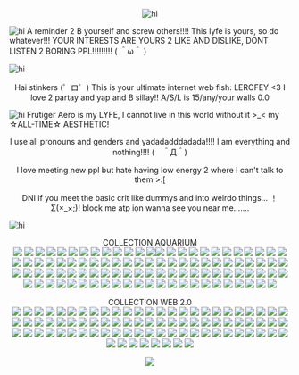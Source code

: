 <p align="center"> <img src="https://cdn.discordapp.com/attachments/1249282295094054984/1426837691869298769/Tumblr_l_673404088876237.jpg?ex=68ecada7&is=68eb5c27&hm=472747c4909ff292ebff088633fcc8a5b2f5b5e3cfb03b3e9a17510959630a6e&" alt="hi" />

<p align="left"> <img src="https://cdn.discordapp.com/attachments/1249282295094054984/1426829989789175940/Tumblr_l_669258079203131.gif?ex=68eca67a&is=68eb54fa&hm=68099b8f77bda3224058615a9e8e056bdba052fc10ca56a542eb802952478cda&" alt="hi" /> A reminder 2 B yourself and screw others!!!! This lyfe is yours, so do whatever!!! YOUR INTERESTS ARE YOURS 2 LIKE AND DISLIKE, DONT LISTEN 2 BORING PPL!!!!!!!!!  ( ＾ω＾ )

<p align="left"> <img src="https://cdn.discordapp.com/attachments/1249282295094054984/1426829902266765343/Tumblr_l_669198931809508.jpg?ex=68eca665&is=68eb54e5&hm=029dbde3652cd6ff808012a00df98df93b0faf96d38560a7e09f138561a846b7&" alt="hi" /> 

<p align="center"> Hai stinkers (゜ロ゜) This is your ultimate internet web fish: LEROFEY <3 I love 2 partay and yap and B sillay!! A/S/L is 15/any/your walls 0.0

<p align="left"> <img src="https://cdn.discordapp.com/attachments/1249282295094054984/1426829948584329216/Tumblr_l_669245233629542.gif?ex=68eca670&is=68eb54f0&hm=e15d72f2d274d909ca1935d416b121030f205179e85944bcf1f542fed12f8533&" alt="hi" /> Frutiger Aero is my LYFE, I cannot live in this world without it >_< my ☆ALL-TIME☆ AESTHETIC!

<p align="center"> I use all pronouns and genders and yadadadddadada!!!! I am everything and nothing!!!! (　＾Д＾)

<p align="center"> I love meeting new ppl but hate having low energy 2 where I can't talk to them >:[

<p align="center"> DNI if you meet the basic crit like dummys and into weirdo things... ！Σ(×_×;)! block me atp ion wanna see you near me.......

<p align="left"> <img src="https://cdn.discordapp.com/attachments/1249282295094054984/1426829902744653865/Tumblr_l_669200410016174.jpg?ex=68eca666&is=68eb54e6&hm=ced74d55727bd8e03f97ee87f98d79b7114c9b35dface582d1fc34b8a95455fb&" alt="hi" /> <p center <img src="https://cdn.discordapp.com/attachments/1249282295094054984/1426829902744653865/Tumblr_l_669200410016174.jpg?ex=68eca666&is=68eb54e6&hm=ced74d55727bd8e03f97ee87f98d79b7114c9b35dface582d1fc34b8a95455fb&" alt="hi" />

<p align="center"> COLLECTION AQUARIUM
</br> 
<img src="https://cdn.discordapp.com/attachments/1249282295094054984/1426829844682899616/Tumblr_l_669182857249254.gif?ex=68eca658&is=68eb54d8&hm=5470d666dd7c89a1eb7548ca14f2d2b34836f7a9e495b1ad848641ffa272a0be&"> <img src="https://cdn.discordapp.com/attachments/1249282295094054984/1426829844955533362/Tumblr_l_669183969634357.gif?ex=68eca658&is=68eb54d8&hm=e7596fc94d184f1d04388412ab16a768fdc060d8d53443bf7f58ee57cbdda012&"> <img src="https://cdn.discordapp.com/attachments/1249282295094054984/1426829845559509083/Tumblr_l_669186210566023.gif?ex=68eca658&is=68eb54d8&hm=80ac2bd35ed509c9e13b43db4c474ee24b18e0dfd3e6be8b8d19d0bd7d75b125&"> <img src="https://cdn.discordapp.com/attachments/1249282295094054984/1426829901604065351/Tumblr_l_669193941393260.jpg?ex=68eca665&is=68eb54e5&hm=a89e0725430b9fe7a974245145ee5378135568bc3c3a7c202e79dc56685668e5&"> <img src="https://cdn.discordapp.com/attachments/1249282295094054984/1426829901985480814/Tumblr_l_669195116212947.jpg?ex=68eca665&is=68eb54e5&hm=9ed6ea5fab09b0bf0ce82f268b5ef2d804165b9ff01e3ea82a508482a9318459&"> <img src="https://cdn.discordapp.com/attachments/1249282295094054984/1426829903319535668/Tumblr_l_669234031312203.gif?ex=68eca666&is=68eb54e6&hm=4ec0b00c8922333e6d18218beb1ac4687610861f7c93ba23cfd5f4c73a76217b&"> <img src="https://cdn.discordapp.com/attachments/1249282295094054984/1426829903592161380/Tumblr_l_669235107392359.jpg?ex=68eca666&is=68eb54e6&hm=b33954876227133bbc7c3c62575049c6803b52b6d4fb0a3c3c3d0e60a2dc83f2&"> <img src="https://cdn.discordapp.com/attachments/1249282295094054984/1426829903961128970/Tumblr_l_669192625487635.jpg?ex=68eca666&is=68eb54e6&hm=c7b3c0a5ee66e24051847a8251601f0ee02b9afbd59216f30a6fdb06bed3c33a&"> <img src="https://cdn.discordapp.com/attachments/1249282295094054984/1426829946537381968/Tumblr_l_669236124390379.jpg?ex=68eca670&is=68eb54f0&hm=f87ca1750213bf74f7f4435e8c6ac1c67fef92722a41b5600756b13f6400db14&"> <img src="https://cdn.discordapp.com/attachments/1249282295094054984/1426829990137430046/Tumblr_l_669420070698642.gif?ex=68eca67a&is=68eb54fa&hm=e8ed646abf987e88d4b8823dcdb371da574ec3579f73048e1c7c55be7421479d&"> <img src="https://cdn.discordapp.com/attachments/1249282295094054984/1426829990489755719/Tumblr_l_669421313704006.jpg?ex=68eca67a&is=68eb54fa&hm=9cd4833d07f22868d16e814ea64b3521bfd452b8ea9fd0e41043b4bc4593800e&"> <img src="https://cdn.discordapp.com/attachments/1249282295094054984/1426829990728564766/Tumblr_l_669422527171714.gif?ex=68eca67b&is=68eb54fb&hm=29600bd3da2e533066b4b405eae1b5ae01319e892112730f9bedeb953bfecc17&"> <img src="https://cdn.discordapp.com/attachments/1249282295094054984/1426829990997131385/Tumblr_l_669424027028016.jpg?ex=68eca67b&is=68eb54fb&hm=8509cbce0b075db22f21b10ad07f395dd276870d9994d82e2e449ff342ae4aeb&" ><img src="https://cdn.discordapp.com/attachments/1249282295094054984/1426981494165082122/Tumblr_l_707226064617137.jpg?ex=68ed3394&is=68ebe214&hm=a3598bc240d2ef2713e4e040d08070c20a8ad7bb99c89eae430e4525c889b2c6&"> <img src="https://cdn.discordapp.com/attachments/1249282295094054984/1426981493862830282/Tumblr_l_707224824867658.gif?ex=68ed3394&is=68ebe214&hm=5070dfaae2386270ccd19e173defb152a0a814b7598e694c4cb75f394117bbe0&"> <img src="https://cdn.discordapp.com/attachments/1249282295094054984/1426981567514808351/Tumblr_l_707253246252439.gif?ex=68ed33a5&is=68ebe225&hm=a39bcef1a4f32b8f078b0f49fac5f824d0810bb46f67d3be1c48385712071d9f&">  <img src="https://cdn.discordapp.com/attachments/1249282295094054984/1426829991278284820/Tumblr_l_669425063964005.jpg?ex=68eca67b&is=68eb54fb&hm=c4c2984b3f6c8efc0253d5968c8a6d24180450eba04f86f990f5d2177f9d34f7&"> <img src="https://cdn.discordapp.com/attachments/1249282295094054984/1426829991571624079/Tumblr_l_669426237051036.jpg?ex=68eca67b&is=68eb54fb&hm=69b4ff5f1da9890ab8851cf332d0e36c18a55cc1580a15daba9ee69701511726&"> <img src="https://cdn.discordapp.com/attachments/1249282295094054984/1426829992142180442/Tumblr_l_669427321795098.jpg?ex=68eca67b&is=68eb54fb&hm=5bd343c94825d59eb9a7519245a5f7ef3740dda9cf6667cd49624749ef664ae6&"> <img src="https://cdn.discordapp.com/attachments/1249282295094054984/1426829992519794822/Tumblr_l_669428442158691.jpg?ex=68eca67b&is=68eb54fb&hm=fc1acebbe42878944aa03a58defd83c518b70b9cc981bdf6c197386433db0390&"> <img src="https://cdn.discordapp.com/attachments/1249282295094054984/1426830034013782056/Tumblr_l_669429619492805.jpg?ex=68eca685&is=68eb5505&hm=fe42066f49ebff5f45c28fdc59be2440e9c6b15e429d6c40ee257d043b2aefb0&"> <img src="https://cdn.discordapp.com/attachments/1249282295094054984/1426830034387337337/Tumblr_l_669431316292857.jpg?ex=68eca685&is=68eb5505&hm=abc5a55f124f975a2da0491c45d66dd5d063a43b7cacc57ee97aed7373b3f424&"> <img src="https://cdn.discordapp.com/attachments/1249282295094054984/1426830034844385412/Tumblr_l_669432456669575.jpg?ex=68eca685&is=68eb5505&hm=24fa7cdea44434aafbd23cd5c625eb33c8f5cb2cf3fe9f141b99b86eed349bfc&"> <img src="https://cdn.discordapp.com/attachments/1249282295094054984/1426830035171410003/Tumblr_l_669433687769366.jpg?ex=68eca685&is=68eb5505&hm=6f40634123e425821db06dd154b048f7e253361ac9640ca049b5873e2542dfd0&"> <img src="https://cdn.discordapp.com/attachments/1249282295094054984/1426830035712606238/Tumblr_l_669434792421918.jpg?ex=68eca685&is=68eb5505&hm=85ce3d908ff7d983688ccae65f21bfb75cf6aacea4ed914f56f4b97469a01d99&"> <img src="https://cdn.discordapp.com/attachments/1249282295094054984/1426830036140556398/Tumblr_l_669436477765251.jpg?ex=68eca685&is=68eb5505&hm=584321c60e97ebdba2d7e7b20b4a2eb9123f15f40acd0f1cff33ab376f474c86&"> <img src="https://cdn.discordapp.com/attachments/1249282295094054984/1426830036731957339/Tumblr_l_669437546685407.jpg?ex=68eca685&is=68eb5505&hm=28d87145917b79c7dea44e309450664560c40370448d17ea1e6246eba20a165e&"> <img src="https://cdn.discordapp.com/attachments/1249282295094054984/1426830037100924979/Tumblr_l_669439349161343.jpg?ex=68eca686&is=68eb5506&hm=6f410e842176824295eea40ca6623665d92954f6bf46814859751749df6f086b&"> <img src="https://cdn.discordapp.com/attachments/1249282295094054984/1426830037520220252/Tumblr_l_669440614114207.jpg?ex=68eca686&is=68eb5506&hm=2d6601aeb08c5e38f46abeafa2f2e9d0d8db5093bde13afad7161b4ad1358370&"> <img src="https://cdn.discordapp.com/attachments/1249282295094054984/1426830037906231479/Tumblr_l_669441748358217.jpg?ex=68eca686&is=68eb5506&hm=ea9c6c5c8085a0a40cd9f93db1a14db284ac3fe0df1d6132e0486a9d0a879cd8&"> <img src="https://cdn.discordapp.com/attachments/1249282295094054984/1426830084916117575/Tumblr_l_669442839758790.jpg?ex=68eca691&is=68eb5511&hm=fc55bbe713c9b74ef9a4db6d54db8383d27a1c87e8561556355088762235c0bf&"> <img src="https://cdn.discordapp.com/attachments/1249282295094054984/1426830085222305887/Tumblr_l_669444060511810.jpg?ex=68eca691&is=68eb5511&hm=ee347fa657d1031f47d207bd42a0337a29e8c643960ce2d6189d8195c3b5c617&"> <img src="https://cdn.discordapp.com/attachments/1249282295094054984/1426830085486415932/Tumblr_l_669445325874570.jpg?ex=68eca691&is=68eb5511&hm=058c715846ffd70dad5689e63fd2df5ebba1d5b6ff959d046361620482d722bc&"> <img src="https://cdn.discordapp.com/attachments/1249282295094054984/1426830085779886181/Tumblr_l_669446401269414.jpg?ex=68eca691&is=68eb5511&hm=7aa520c0ed3df0c6a733691008c03d62e04e1df051b0d8ab6f19ddbe90a3cc22&"> <img src="https://cdn.discordapp.com/attachments/1249282295094054984/1426830086040195162/Tumblr_l_669447460217226.jpg?ex=68eca691&is=68eb5511&hm=663d7dcb99a978565e6cd9a5d0ee6c97d31a925d967b97c995c094549f06a609&"> <img src="https://cdn.discordapp.com/attachments/1249282295094054984/1426830086325276713/Tumblr_l_669448684880454.jpg?ex=68eca691&is=68eb5511&hm=165dfde4e0090d2a373001912b4a8798d728d336ffe2e23b097751f6ec976403&"> <img src="https://cdn.discordapp.com/attachments/1249282295094054984/1426830086627393567/Tumblr_l_669449787556600.jpg?ex=68eca691&is=68eb5511&hm=4e5b556979ed000ebfb8be7f018a6a088d31dda9181c6b5c4b790b120fe60df5&"> <img src="https://cdn.discordapp.com/attachments/1249282295094054984/1426830086887444653/Tumblr_l_669450883451756.jpg?ex=68eca691&is=68eb5511&hm=171adcd2dbc083605355896d82d5af6648e73c280ec48c2cf0174c1b7221525e&"> <img src="https://cdn.discordapp.com/attachments/1249282295094054984/1426830087197691975/Tumblr_l_669452015295193.jpg?ex=68eca692&is=68eb5512&hm=6d26c2e37a4b3654861ec8cf6bb6f9dcdb44551fe7360cc1811eeb7cdfd4d4f9&"> <img src="https://cdn.discordapp.com/attachments/1249282295094054984/1426830087483031582/Tumblr_l_669453182762796.jpg?ex=68eca692&is=68eb5512&hm=58cbc293dc0fc10c09d5970e075fd3cabfad1c3fb4c71e51af42b582bd62c0c9&"> <img src="https://cdn.discordapp.com/attachments/1249282295094054984/1426830114150289408/Tumblr_l_669455408464410.jpg?ex=68eca698&is=68eb5518&hm=3ac1cb299b4001e6d6233021565c358be62dea26ac21a2d15566308ea11d151a&"> <img src="https://cdn.discordapp.com/attachments/1249282295094054984/1426830114464989296/Tumblr_l_669456548150295.jpg?ex=68eca698&is=68eb5518&hm=3b5d82f94463665d2ac9521dc30982aa1f3ba2f22c72763679e129d6ae1b4306&"> <img src="https://cdn.discordapp.com/attachments/1249282295094054984/1426830114825568347/Tumblr_l_671480245381086.gif?ex=68eca698&is=68eb5518&hm=ca825f3942af7882c087dc303c54fdbc5ada5efddfa0da6607011887772eae4e&"> <img src="https://cdn.discordapp.com/attachments/1249282295094054984/1426830115152728084/Tumblr_l_671481404300669.jpg?ex=68eca698&is=68eb5518&hm=1a03f1b470d4b328fd27ab52d1aa925267a100e3153ff7160650b34cf2c8ce7b&"> <img src="https://cdn.discordapp.com/attachments/1249282295094054984/1426830115475685386/Tumblr_l_671482471644366.gif?ex=68eca698&is=68eb5518&hm=599711ddf6052a092f8c87199eb5478ea30923769220db283870f3c04a6dc61f&"> <img src="https://cdn.discordapp.com/attachments/1249282295094054984/1426959394385563779/Tumblr_l_671784931244094.jpg?ex=68ed1eff&is=68ebcd7f&hm=38d8e80f6727c266a50b06b497642b2f1208b41c2301c56cc1e135d623316147&"> <img src="https://cdn.discordapp.com/attachments/1249282295094054984/1426959397204136038/5vbw8q.gif?ex=68ed1eff&is=68ebcd7f&hm=64c575ae213c3ae1dc58d3cfee399c03ccbcdb42eb1c4a53f1455bb8188e0e46&"> <img src="https://cdn.discordapp.com/attachments/1249282295094054984/1426959397656985700/tumblr_4d73372ab0a8b9016a8bf171ce795115_773cccd5_250.gif?ex=68ed1f00&is=68ebcd80&hm=5d00abc4332b4017ce886045cb89189f5301fe4cb295b81aa27a4f2b0c6454cc&"> <img src="https://cdn.discordapp.com/attachments/1249282295094054984/1426959462383616251/ka5779.gif?ex=68ed1f0f&is=68ebcd8f&hm=fc7df129ac4307b487b3060e2214d9bcfdffcd48865e98052f6c29e69e4f42e4&"> <img src="https://cdn.discordapp.com/attachments/1249282295094054984/1426959626913452103/Tumblr_l_698593504583347.gif?ex=68ed1f36&is=68ebcdb6&hm=b0318dfa83f2a564e6078f96c2b666deee542004f8bdb59a03b6c396f129bd1c&"> <img src="https://cdn.discordapp.com/attachments/1249282295094054984/1426959627698049115/Tumblr_l_698720336951059.gif?ex=68ed1f36&is=68ebcdb6&hm=97605b16b59fb53177797e439f712ae2668a7ef9589de2fd5d624db537598cb1&"> <img src="https://cdn.discordapp.com/attachments/1249282295094054984/1426959629895729354/Tumblr_l_698819493452375.gif?ex=68ed1f37&is=68ebcdb7&hm=1099fce9884ab901d411276630eaf264b9a8ce4053c7199473cb8757f006382d&"> <img src="https://cdn.discordapp.com/attachments/1249282295094054984/1426959630772473917/Tumblr_l_698821140318416.gif?ex=68ed1f37&is=68ebcdb7&hm=f56b5cb035f6defc057bf63eb468807b75ef1cdc330a23e23c47e5b1709264f3&"> <img src="https://cdn.discordapp.com/attachments/1249282295094054984/1426959631384576000/Tumblr_l_698822390122635.gif?ex=68ed1f37&is=68ebcdb7&hm=62fb82a6e42e5aa3f4cd0f730fb61e02a99b4a240187380730fb7aaa22309018&"> <img src="https://cdn.discordapp.com/attachments/1249282295094054984/1426959708878672052/Tumblr_l_699085062756701.gif?ex=68ed1f4a&is=68ebcdca&hm=21a3fe26392a89e1ba85fba49ccf89085a2e6aa3bb8501de7c7f348e48e49ae0&"> <img src="https://cdn.discordapp.com/attachments/1249282295094054984/1426959709822517358/Tumblr_l_699093164651125.gif?ex=68ed1f4a&is=68ebcdca&hm=8205b5181f3821e7fc1807176f0af3d1fe5665358ab9913300ab0a8db29b8cdb&"> <img src="https://cdn.discordapp.com/attachments/1249282295094054984/1426959710635954206/Tumblr_l_699096610159457.jpg?ex=68ed1f4a&is=68ebcdca&hm=d6b9b4e9b99f82bafad8b21af27a78c2f8c57b60f14b6c03bf42329579ea6350&"> <img src="https://cdn.discordapp.com/attachments/1249282295094054984/1426958550042808473/Tumblr_l_669179458018526.gif?ex=68ed1e35&is=68ebccb5&hm=e6c59695684d29e1fe05c83758ef192f1fad86251ec55edd6f564db39564a125&"> <img src="https://cdn.discordapp.com/attachments/1249282295094054984/1426958550541926420/Tumblr_l_669177979621808.gif?ex=68ed1e36&is=68ebccb6&hm=777378897dc0166edfb7c72c22820bbf53a20ba72eb375142fb31d458636d8be&"> <img src="https://cdn.discordapp.com/attachments/1249282295094054984/1426958551003430922/Tumblr_l_669221215038718.gif?ex=68ed1e36&is=68ebccb6&hm=59cb19a8aee4d4f005791c94451389581f774994b5ce23d36f62c1e8ffd64655&"> <img src="https://cdn.discordapp.com/attachments/1249282295094054984/1426958551330328576/Tumblr_l_669180725622275.gif?ex=68ed1e36&is=68ebccb6&hm=5c7ce3bd2fb329139fb8222215256e8fb2d6020cf0bcbe148ba5f57edabbc392&"> <img src="https://cdn.discordapp.com/attachments/1249282295094054984/1426958551745827036/Tumblr_l_671782629877689.gif?ex=68ed1e36&is=68ebccb6&hm=061e44f90391cbb9c3dffa617f9adc24fc53dd9c616cab6e4d5ac32b1d38a530&"> <img src="https://cdn.discordapp.com/attachments/1249282295094054984/1426958552106533138/tumblr_5306e2651fbcb88fb08d59f8724ce476_91af5caa_250.gif?ex=68ed1e36&is=68ebccb6&hm=0565f0305f7bac8cf816722e12f6475ecfdc98c8a27a0f83d6021c6695330c51&"> <img src="https://cdn.discordapp.com/attachments/1249282295094054984/1426958553482002563/tumblr_33df89a383a78edbade2c6d872e4ecc1_996beaea_250.gif?ex=68ed1e36&is=68ebccb6&hm=2eeb23772391db5ef5b5c447e3fe0f3764fe362b615b8b69c253b0c8320f7ef0&"> <img src="https://cdn.discordapp.com/attachments/1249282295094054984/1426958553893310504/tumblr_69c8d9407a98a3dcc380c43a9292f698_036dc286_250.gif?ex=68ed1e36&is=68ebccb6&hm=518d2da46d592fce94846cdb126eaeca8c6e50f42594dbbf74387d7fa9ff2a1b&"> <img src="https://cdn.discordapp.com/attachments/1249282295094054984/1426958672688451695/tumblr_86a444bd0421b709cd293ee8a755a3da_964a3f59_250.gif?ex=68ed1e53&is=68ebccd3&hm=900f332a3d82d214ddae6c43aa921a5c634cdbcbc7f94eb2f751a1e6f9613a0b&"> <img src="https://cdn.discordapp.com/attachments/1249282295094054984/1426958822202937484/Tumblr_l_698754181513442.gif?ex=68ed1e76&is=68ebccf6&hm=89ea5e7990edee129495e8b35946c1cf6b51b80b6a72907f237f2bb37999ad55&"> <img src="https://cdn.discordapp.com/attachments/1249282295094054984/1426958822576095345/Tumblr_l_698777100593173.gif?ex=68ed1e76&is=68ebccf6&hm=f6f82a5f900c67cb91bacea73acf824282afe666d0b93edd73a4ebae5b6b11ce&"> <img src="https://cdn.discordapp.com/attachments/1249282295094054984/1426958918340313128/Tumblr_l_698780099927599.gif?ex=68ed1e8d&is=68ebcd0d&hm=880fbc164f8a566949f29383d239a4f18835688199ebf0fdfc53ad1b16ff9580&"> <img src="https://cdn.discordapp.com/attachments/1249282295094054984/1426958918768398366/Tumblr_l_698783480408170.gif?ex=68ed1e8d&is=68ebcd0d&hm=997db49e8639ebcdd1c9b3d25406822362353ae0df1cddf0e705633a21d07126&"> <img src="https://cdn.discordapp.com/attachments/1249282295094054984/1426958919154143263/Tumblr_l_698796254221863.gif?ex=68ed1e8d&is=68ebcd0d&hm=a548bf39b4c54f2c630c0658bdee0aa9f7466eda18d81d935303f315f3f856e7&"> <img src="https://cdn.discordapp.com/attachments/1249282295094054984/1426958919472775278/Tumblr_l_698798126010404.gif?ex=68ed1e8e&is=68ebcd0e&hm=46842b29523aa069224591fcf6348592540b19347dfcc7cd097c9dca23af1afc&"> <img src="https://cdn.discordapp.com/attachments/1249282295094054984/1426958920265764884/Tumblr_l_698801200420195.gif?ex=68ed1e8e&is=68ebcd0e&hm=25f3d80da7ae2da6b1fb8f7543a96480e3875a6043cab84ca8e8cdd66771cac2&"> <img src="https://cdn.discordapp.com/attachments/1249282295094054984/1426958926443708506/Tumblr_l_698809002195765.gif?ex=68ed1e8f&is=68ebcd0f&hm=f2e1987812fbc7e63b72329772eb60247eb2ea9191ef03e4b7390bfa4420792d&"> <img src="https://cdn.discordapp.com/attachments/1249282295094054984/1426958927114932418/Tumblr_l_698810483211702.gif?ex=68ed1e8f&is=68ebcd0f&hm=584fcbe5bc35257436fb6c0c2fe8171000d9f3f37990fccc85ce86ecbcf1c4cc&"> <img src="https://cdn.discordapp.com/attachments/1249282295094054984/1426958927802929234/Tumblr_l_698816777696335.gif?ex=68ed1e90&is=68ebcd10&hm=9b1c8d4793b5639a67b4a771b2b4a69e7acb78e5d1e0213f66d19c4b0f57364d&"> <img src="https://cdn.discordapp.com/attachments/1249282295094054984/1426958928448590006/Tumblr_l_698818241311595.gif?ex=68ed1e90&is=68ebcd10&hm=e8fb8b87105c421ca00ee94919db5c6a065005380bf6b6862800f58f2afc5cba&"> <img src="https://cdn.discordapp.com/attachments/1249282295094054984/1426958929337909349/Tumblr_l_698824511404717.gif?ex=68ed1e90&is=68ebcd10&hm=1b27f0b15467d0f0ddc4bf77bbc9b87086f1f938553f9808ac4321474ba05edc&"> <img src="https://cdn.discordapp.com/attachments/1249282295094054984/1426959062926627077/Tumblr_l_698825822254300.gif?ex=68ed1eb0&is=68ebcd30&hm=8bda5bbc25b5334342fcc5332be948a79664afc7e1c1ad846e8f7770493e8a33&"> <img src="https://cdn.discordapp.com/attachments/1249282295094054984/1426959063198994573/Tumblr_l_698827539910914.gif?ex=68ed1eb0&is=68ebcd30&hm=3309165b64c76a4132b5f7f9afa0b213271920369a2dbff58ee7176bfd0614d4&"> <img src="https://cdn.discordapp.com/attachments/1249282295094054984/1426959063685795910/Tumblr_l_698828852068726.gif?ex=68ed1eb0&is=68ebcd30&hm=18123757d83952e9da8cbc112c470b57b85ba41e32c9d8ce9d1e3e31616d6f21&"> <img src="https://cdn.discordapp.com/attachments/1249282295094054984/1426959064117674065/Tumblr_l_698830035015132.gif?ex=68ed1eb0&is=68ebcd30&hm=3b348a80f65d1fb02610e989fbbc32821fcab08f7b7adcdb93d09104bade3074&"> <img src="https://cdn.discordapp.com/attachments/1249282295094054984/1426959064767922429/Tumblr_l_698833251654453.gif?ex=68ed1eb0&is=68ebcd30&hm=6b7bd8e2fb2bd3aae9358a5c32dbcd81125ef0690a6e1f8b2a3bd152b4ce9066&"> <img src="https://cdn.discordapp.com/attachments/1249282295094054984/1426959067884028053/Tumblr_l_699095368706176.gif?ex=68ed1eb1&is=68ebcd31&hm=27e289fb3535653cafc67fedb1ff5cff15d09d18ef671371369eba26846df3de&"> <img src="https://cdn.discordapp.com/attachments/1249282295094054984/1426959982305349776/Tumblr_l_671790429058728.gif?ex=68ed1f8b&is=68ebce0b&hm=1ded2d1c8154165692ab1f6a3a1c828244ae96b850e4a6b30a13b67f6762ae4d"> <img src="https://cdn.discordapp.com/attachments/1249282295094054984/1426981459368874215/Tumblr_l_707212173957247.gif?ex=68ed338b&is=68ebe20b&hm=087515289a3655c2bb59f75550c5ce9792ef78fb3940a842a48d39dfaa2ab699&"> <img src="https://cdn.discordapp.com/attachments/1249282295094054984/1426981417820360714/Tumblr_l_706983896175146.jpg?ex=68ed3382&is=68ebe202&hm=b259b6187e1c57f408eb9e23013e4333ab8a996bd3745d7d52c6a1d6a4ed7959&"> <img src="https://cdn.discordapp.com/attachments/1249282295094054984/1426981491589644489/Tumblr_l_707213514218757.gif?ex=68ed3393&is=68ebe213&hm=f06000404fe17bee432c1f1c748dddee902a64382d231a28d2f12a43e4bc78d1&"> <img src="https://cdn.discordapp.com/attachments/1249282295094054984/1426981491887313077/Tumblr_l_707214895213235.jpg?ex=68ed3393&is=68ebe213&hm=6c842a70f8ff82d06be74c99576ed67cbe2ffd82656b187ecf1bc160180b4f10&"> <img src="https://cdn.discordapp.com/attachments/1249282295094054984/1426981492147621908/Tumblr_l_707216174195006.gif?ex=68ed3393&is=68ebe213&hm=2985947951e4ba5ed6bd862e5943012e747179178b545c91ae65782222b89b99&"> <img src="https://cdn.discordapp.com/attachments/1249282295094054984/1426981492604534835/Tumblr_l_707217933625161.gif?ex=68ed3393&is=68ebe213&hm=c6b4247873847a79fe569704671280e8fc6d497143cef31acfefda2660579b3a&"> <img src="https://cdn.discordapp.com/attachments/1249282295094054984/1426981492914917549/Tumblr_l_707219215392609.gif?ex=68ed3393&is=68ebe213&hm=e3a946ae382900e869bc733f959a998fb5e6b66f5bee69da8c8d40d6bb7c1537&"> <img src="https://cdn.discordapp.com/attachments/1249282295094054984/1426981493238141038/Tumblr_l_707220274883441.gif?ex=68ed3394&is=68ebe214&hm=9ae37d551979fc3c82f4b975398a6b60aae4e1ac0352ee9f90deb0037954fed7&"> <img src="https://cdn.discordapp.com/attachments/1249282295094054984/1426981493590196324/Tumblr_l_707221353926462.gif?ex=68ed3394&is=68ebe214&hm=23e4cb001146d1872f66c39bae3e721ff8c0e110509561e278bf2136e7621a8d&"> <img src="https://cdn.discordapp.com/attachments/1249282295094054984/1426981494575857806/Tumblr_l_707227883772501.gif?ex=68ed3394&is=68ebe214&hm=2e4b9f2f3372b28d0dd5b769a2e573a0183bef0959602f2f86a1e19f2058ac06&"> <img src="https://cdn.discordapp.com/attachments/1249282295094054984/1426981606232428584/Tumblr_l_707342323692666.gif?ex=68ed33ae&is=68ebe22e&hm=915d3f49fb496472110ac7a3fc4e6f670a7afacf98639c389d90c92aee989569&"> <img src="https://cdn.discordapp.com/attachments/1249282295094054984/1426981606744264856/Tumblr_l_707347844483862.gif?ex=68ed33af&is=68ebe22f&hm=6632a7f444ae0db2bd0feefd9200f8fbf560618c1c3a69cdc2d51fb154c48343&"> <img src="https://cdn.discordapp.com/attachments/1249282295094054984/1426981607167758426/Tumblr_l_707350764593913.gif?ex=68ed33af&is=68ebe22f&hm=fa8d24e8cf9fba8dc7d01ca549e70ceada40f4a2304f625318ca07ad5524b33e&"> 

<p align="center"> COLLECTION WEB 2.0
</br>
<img src="https://cdn.discordapp.com/attachments/1249282295094054984/1426959394037432472/Tumblr_l_671783755641387.jpg?ex=68ed1eff&is=68ebcd7f&hm=61d3543bb73e8becc41e4e94c63f2f80c60a198d6187b658d7e884305988cb34&"> <img src="https://cdn.discordapp.com/attachments/1249282295094054984/1426981566663360642/Tumblr_l_707247369028067.gif?ex=68ed33a5&is=68ebe225&hm=6b140a33baf68ef461ce400489fba0be7b4b5437a38807bb4e5316c2a12b34a0&"> <img src="https://cdn.discordapp.com/attachments/1249282295094054984/1426981567078862940/Tumblr_l_707250695761867.jpg?ex=68ed33a5&is=68ebe225&hm=18b3be1223841280537066177f6f703dd84d7b4dab94dd802f19dcbcabae688b&"> <img src="https://cdn.discordapp.com/attachments/1249282295094054984/1426981567821123645/Tumblr_l_707256314100511.gif?ex=68ed33a5&is=68ebe225&hm=8d3d8703279ff1224eca83f53bf5f9ee11f2708b228f4b438904ce4c4df5bc2d&"> <img src="https://cdn.discordapp.com/attachments/1249282295094054984/1426981568202674376/Tumblr_l_707258437979573.gif?ex=68ed33a5&is=68ebe225&hm=a079fec2954792e31f11410e80f16a2e39d67df1289c3265837496c06971c0f1&"> <img src="https://cdn.discordapp.com/attachments/1249282295094054984/1426981568685015080/Tumblr_l_707264014578425.gif?ex=68ed33a6&is=68ebe226&hm=6771c095fbe4f379e4adc3683c50892af41a179d808de1dda442144b0651dda1&"> <img src="https://cdn.discordapp.com/attachments/1249282295094054984/1426981607843303434/Tumblr_l_707373033489112.gif?ex=68ed33af&is=68ebe22f&hm=92ef4b0555b7b5d68e922b3bbecd5507c8b2aaf9b2ea1c340f06fd6561e94476&"> <img src="https://cdn.discordapp.com/attachments/1249282295094054984/1426981608723972347/Tumblr_l_707377024766038.gif?ex=68ed33af&is=68ebe22f&hm=3f72b9aa5b5b591bf8203f6cf325c22c7ba3f71cbc02ac789d6abcdbae1ffc62&"> <img src="https://cdn.discordapp.com/attachments/1249282295094054984/1426959394738016278/68747470733a2f2f69342e676c69747465722d67726170686963732e6f72672f7075622f3730362f3730363031346f62733233706b7675382e676966.gif?ex=68ed1eff&is=68ebcd7f&hm=dba6112dd9b40eb9dff0a3329ea013652f4cdbcdb4dd6a9f5af857e79e3627dc&"> <img src="https://cdn.discordapp.com/attachments/1249282295094054984/1426959395073429596/tumblr_d4e78019806448bd80681d0791cc4f50_1420e911_100.gif?ex=68ed1eff&is=68ebcd7f&hm=a5d891c07536bd36ad5300940c429bc62ff3dbc47bbdf61aa7a12c36769240e7&"> <img src="https://cdn.discordapp.com/attachments/1249282295094054984/1426959395551711294/tumblr_0b250c54dea4229df5d7a47f7c011911_d187c862_100.gif?ex=68ed1eff&is=68ebcd7f&hm=69640e9131b9d525068f545475f2c51af0019526e6ed2d37442689721deebf46&"> <img src="https://cdn.discordapp.com/attachments/1249282295094054984/1426959395950039261/tumblr_b4aec34f3fc5776a2dc8ff6fa086779a_df315873_100.gif?ex=68ed1eff&is=68ebcd7f&hm=e8200ce644ec9c31b88ea202036369c8239b94e406e4c4bd07bcb9789db30841&"> <img src="https://cdn.discordapp.com/attachments/1249282295094054984/1426959396327657594/tk4rbx.png?ex=68ed1eff&is=68ebcd7f&hm=07b49aa24b819cbe768a2007ad505f1715e4bfcd303c334f55a50f2f88ddcd70&"> <img src="https://cdn.discordapp.com/attachments/1249282295094054984/1426959396646158567/tongvu.png?ex=68ed1eff&is=68ebcd7f&hm=04868af1c36e4568f84832ed422cf944308833d91a6530751303f910a3925197&"> <img src="https://cdn.discordapp.com/attachments/1249282295094054984/1426959458893824093/tumblr_545f6100c881406fb7fd938f8820d934_e43db62a_250.jpg?ex=68ed1f0e&is=68ebcd8e&hm=d5a98d1cbee0bf4ea9ff89218d4bc3a95ee047872a51448cf28904e9bb6a98f5&"> <img src="https://cdn.discordapp.com/attachments/1249282295094054984/1426959459305132113/tumblr_ba3289d5f870a808167b937e730d58da_e49009de_100.webp?ex=68ed1f0e&is=68ebcd8e&hm=0c4c446112fe0ec46d2ecb3c883a275ba80ea526cf566e7258cf6af64a071613&"> <img src="https://cdn.discordapp.com/attachments/1249282295094054984/1426959459690872944/tumblr_706098f46603acbe814c0af767a3adc3_f1ab7eeb_100.png?ex=68ed1f0e&is=68ebcd8e&hm=cddd82b39ad5aadbf05c70bad3ff9e9083e2c19f279030d6cb47c189e669e3c3&"> <img src="https://cdn.discordapp.com/attachments/1249282295094054984/1426959460051714141/tumblr_b01790f8694e4ac402e8735999dccb61_a2c49e04_100.png?ex=68ed1f0e&is=68ebcd8e&hm=8f2c0da27244d221f868226bc163fe3089f76f41ef23cfe286c44136be628b7b&"> <img src="https://cdn.discordapp.com/attachments/1249282295094054984/1426959460441653298/tumblr_b3a0a22e38d28a5d257e96d440ef5c0e_32b44cd3_100.gif?ex=68ed1f0e&is=68ebcd8e&hm=433214b714d0de0c7c93633bcdc46e68e30a6c8df345c977c9f437d516d506a4&"> <img src="https://cdn.discordapp.com/attachments/1249282295094054984/1426959461066739933/tumblr_432d225bcb95d07a5aeaf7c7bdb77416_9b72196a_100.png?ex=68ed1f0f&is=68ebcd8f&hm=bab0089afc27bcc37eacd4e9a99c5fb7af89eeb7bdbde74032736c0f6bb1402c&"> <img src="https://cdn.discordapp.com/attachments/1249282295094054984/1426959461536366755/96ccr3.png?ex=68ed1f0f&is=68ebcd8f&hm=f106f2fc184da56bea5abed634ae1ad60273b22a4cc9968b1d4f0933a1d9a7fd&"> <img src="https://cdn.discordapp.com/attachments/1249282295094054984/1426959461745954977/mbw3zh.png?ex=68ed1f0f&is=68ebcd8f&hm=03a020059325ad9eb55266c55d92136aea8af4c6af0891f13731cfc1fa89f6ef&"> <img src="https://cdn.discordapp.com/attachments/1249282295094054984/1426959461964320798/quzkdt.gif?ex=68ed1f0f&is=68ebcd8f&hm=58aedc057686d449f1774c4a1af96695b73fc6e1d490f31dfffc196cce6456d1&"> <img src="https://cdn.discordapp.com/attachments/1249282295094054984/1426959626469113867/tumblr_b4a811b15716a45c5e5bdb54e5729cc4_1fcd222f_100.gif?ex=68ed1f36&is=68ebcdb6&hm=20fae48b28f427cc6d93f8fdfe2d365726a7ddc3e01a611b0eecebd70e281e21&"> <img src="https://cdn.discordapp.com/attachments/1249282295094054984/1426959628435984525/Tumblr_l_698733910400168.gif?ex=68ed1f37&is=68ebcdb7&hm=80516457b59a73d8b4830e82217d82034b52cf7b18e70a0a5177a5ff0475ebc4&"> <img src="https://cdn.discordapp.com/attachments/1249282295094054984/1426959629061197884/Tumblr_l_698736188810532.jpg?ex=68ed1f37&is=68ebcdb7&hm=4b5b2157d9e9cd1164261df46206241b01f57417a8e411fdf6a23566a15223dd&"> <img src="https://cdn.discordapp.com/attachments/1249282295094054984/1426959631841890501/Tumblr_l_698882762406726.jpg?ex=68ed1f37&is=68ebcdb7&hm=3cad7ea0c323f5f27f296bf2c4cb1a91ece3e84c3569df52743094a2917f7005&"> <img src="https://cdn.discordapp.com/attachments/1249282295094054984/1426959632634740807/Tumblr_l_698883874952038.jpg?ex=68ed1f38&is=68ebcdb8&hm=ed4fc236e023d8a13579d8f600a839f8106bfc3b3b35c951dd0ed295d106822f&"> <img src="https://cdn.discordapp.com/attachments/1249282295094054984/1426959708606169148/Tumblr_l_699081151879880.jpg?ex=68ed1f4a&is=68ebcdca&hm=aadbc69d3052ff32bdcfb412ddf3c7f30d2c9ee951e6d3131846e16628f52cb3&"> <img src="https://cdn.discordapp.com/attachments/1249282295094054984/1426959709168205874/Tumblr_l_699086931240763.jpg?ex=68ed1f4a&is=68ebcdca&hm=77af9018688a9ad8415008e9c8683eeeb797a78df2f403839e80499a2700b976&"> <img src="https://cdn.discordapp.com/attachments/1249282295094054984/1426959709444902952/Tumblr_l_699091869108157.gif?ex=68ed1f4a&is=68ebcdca&hm=85976b4dff77ff6a7f57d844be475b6fbf25c81b7c5ae8c866ab0df8d10671d7&"> <img src="https://cdn.discordapp.com/attachments/1249282295094054984/1426959710300536973/Tumblr_l_699098503300238.jpg?ex=68ed1f4a&is=68ebcdca&hm=059a17863217cfd487c2e568a8888527314df502cba857178ed0fce9d04f6c60&"> <img src="https://cdn.discordapp.com/attachments/1249282295094054984/1426958552563585084/tumblr_000ce4de6bffd632f9153b93e87c069e_608a18b1_250.gif?ex=68ed1e36&is=68ebccb6&hm=730b224b59ff246e048818275efd16e8986d9528aef47bede302e5acc1f002ee&"> <img src="https://cdn.discordapp.com/attachments/1249282295094054984/1426958553113038949/tumblr_9b1efe9057ba5deeb491de67c460166b_906cde51_250.gif?ex=68ed1e36&is=68ebccb6&hm=b0c9e7dbcc7d30c357b68848897fd4d6a130db31dfc6d56a2b05e505387a467c&"> <img src="https://cdn.discordapp.com/attachments/1249282295094054984/1426958672118153306/tumblr_d127b376461ea94dfee3d95386c38dc0_f14fc280_250.gif?ex=68ed1e53&is=68ebccd3&hm=8e7b0cc1ea7bb068cf60824af863a95a25000b5134546904c6e6a607cb36f0c6&"> <img src="https://cdn.discordapp.com/attachments/1249282295094054984/1426958673137373255/tumblr_465097f001a899eab4c40875a1b2bed5_77282d4e_250.gif?ex=68ed1e53&is=68ebccd3&hm=2554f28f99b1d1a15839e2fd750a2ad58389baadb3d5348717206ab2481c065b&"> <img src="https://cdn.discordapp.com/attachments/1249282295094054984/1426958673523245186/tumblr_34ec925de8b659e4baecb53bb6476e4d_1d256b58_250.gif?ex=68ed1e53&is=68ebccd3&hm=0407f60d5a6998141d881be1118ae51fa6005f1a4d61ada7117065ac271b0b80&"> <img src="https://cdn.discordapp.com/attachments/1249282295094054984/1426958673867182080/tumblr_4a7035190208de3232188f4630f926c3_af9e7454_250.gif?ex=68ed1e53&is=68ebccd3&hm=de56ce8dada2fab3bd5dd3efb8eb4cd24237cafa8f27010f98b57806f522af13&"> <img src="https://cdn.discordapp.com/attachments/1249282295094054984/1426958673137373255/tumblr_465097f001a899eab4c40875a1b2bed5_77282d4e_250.gif?ex=68ed1e53&is=68ebccd3&hm=2554f28f99b1d1a15839e2fd750a2ad58389baadb3d5348717206ab2481c065b&"> <img src="https://cdn.discordapp.com/attachments/1249282295094054984/1426958673523245186/tumblr_34ec925de8b659e4baecb53bb6476e4d_1d256b58_250.gif?ex=68ed1e53&is=68ebccd3&hm=0407f60d5a6998141d881be1118ae51fa6005f1a4d61ada7117065ac271b0b80&"> <img src="https://cdn.discordapp.com/attachments/1249282295094054984/1426958673867182080/tumblr_4a7035190208de3232188f4630f926c3_af9e7454_250.gif?ex=68ed1e53&is=68ebccd3&hm=de56ce8dada2fab3bd5dd3efb8eb4cd24237cafa8f27010f98b57806f522af13&"> <img src="https://cdn.discordapp.com/attachments/1249282295094054984/1426958674202722395/tumblr_dfb4316da02e9558af6b4f94862d4f4a_0fefb5ca_250.gif?ex=68ed1e53&is=68ebccd3&hm=f807502f85eece685b8c858a17601b126f7716e47ff5f472f25f675688d418bd&"> <img src="https://cdn.discordapp.com/attachments/1249282295094054984/1426958674504450188/tumblr_d03ef29faee42451abcda47687ce8c0e_6ba6bae3_250.gif?ex=68ed1e53&is=68ebccd3&hm=3cdcb375bf79a02c9c2fb04378d2094d80040bf3c50ce3bc541d55ff44537ff6&"> <img src="https://cdn.discordapp.com/attachments/1249282295094054984/1426958674873815143/tumblr_78114eb3827730aba7d2c96446619ffd_84d0e566_250.gif?ex=68ed1e53&is=68ebccd3&hm=fa6ab0536d4f81e91c733041fee970699cc8f787174b5ae26144bc26155785cc&"> <img src="https://cdn.discordapp.com/attachments/1249282295094054984/1426958675322343645/tumblr_d03ef29faee42451abcda47687ce8c0e_6ba6bae3_250_1.gif?ex=68ed1e53&is=68ebccd3&hm=31e131b5100c26f999e2ea08419688145fd6b88c8f18ba3212be0f89dc5c1258&"> <img src="https://cdn.discordapp.com/attachments/1249282295094054984/1426958675620401254/tumblr_c0f1ae343a234881af0b3d2ae0e6b682_24f24aca_250.gif?ex=68ed1e53&is=68ebccd3&hm=23d216055da17be10d7029d43dae5c91e15d3599c4a9e44b3afc0c4056c99ceb&"> <img src="https://cdn.discordapp.com/attachments/1249282295094054984/1426958817530216519/tumblr_3693e50024cde24ab3e61e7a250e581d_3e711656_250.gif?ex=68ed1e75&is=68ebccf5&hm=5f0ff2de3524ee603d98886fe6173d6e1ebe663372fb0345fa0d8f63723ad5cb&"> <img src="https://cdn.discordapp.com/attachments/1249282295094054984/1426958818402762884/uq5ss1.gif?ex=68ed1e75&is=68ebccf5&hm=6f9348729140895d347ee47fa47773bc7dd9951368f6a6ddeb0dc6b9fdcf462f&"> <img src="https://cdn.discordapp.com/attachments/1249282295094054984/1426958819069792296/jswqts.gif?ex=68ed1e76&is=68ebccf6&hm=1fa11f548864513e38788e309a173ef60a4fd075be55a80632d4f5bc95a57be2&"> <img src="https://cdn.discordapp.com/attachments/1249282295094054984/1426958819589623818/tumblr_798687fddbffa603c014d8bc8f2ed4b6_ba62fb14_250.gif?ex=68ed1e76&is=68ebccf6&hm=0917e58d7af84fa8a58c8ff913cebd57507d69dc2b58be5e84b77512683b2985&"> <img src="https://cdn.discordapp.com/attachments/1249282295094054984/1426958820361506867/81nl53.gif?ex=68ed1e76&is=68ebccf6&hm=bcd592406185bc1ac69a192f35330660a449903d1aec3ad6fe6478999ef279d1&"> <img src="https://cdn.discordapp.com/attachments/1249282295094054984/1426958820864692244/tumblr_c588176df25f2a95c0380c4b258aa770_53ef0290_250.gif?ex=68ed1e76&is=68ebccf6&hm=20d0b99489a93d72ebafe758714875dd6bfa215a5b19a56081aed0e8a8250045&"> <img src="https://cdn.discordapp.com/attachments/1249282295094054984/1426958821343105186/tumblr_be04ed35e0357e326e4a9a9e07a6bff1_7096aa83_250.gif?ex=68ed1e76&is=68ebccf6&hm=317d4d8e8312261d74082113f3451c2aa06e0d8745833ea63117147dfe0beac8&"> <img src="https://cdn.discordapp.com/attachments/1249282295094054984/1426958821712068819/tumblr_0720fe6caa03f08e28f495c4164ff618_1a9291ab_250.gif?ex=68ed1e76&is=68ebccf6&hm=d190087c74600fa7c9eaa03b67b80f0d0a651b5d98a9d2f7f64a6d3ad8e3405c&"> <img src="https://cdn.discordapp.com/attachments/1249282295094054984/1426959065170313327/Tumblr_l_698841736946429.gif?ex=68ed1eb0&is=68ebcd30&hm=acf78fd7a41c72b2eb3dc5a32623da78bccfc02fc20941a8f44c10af4e3802e2&"> <img src="https://cdn.discordapp.com/attachments/1249282295094054984/1426959065636143226/Tumblr_l_698842857832887.gif?ex=68ed1eb0&is=68ebcd30&hm=f9ece365ed3bcf9ab1f8458d70c2fa9a89d368b3b00e8dfc6c502e4ffbe2c2c6&"> <img src="https://cdn.discordapp.com/attachments/1249282295094054984/1426959066135007303/Tumblr_l_698871440783189.gif?ex=68ed1eb0&is=68ebcd30&hm=655bd2662fe45dacf4e7ca35380405135b3a2481ee66ed7111a7a644736f21e4&"> <img src="https://cdn.discordapp.com/attachments/1249282295094054984/1426959067250823178/Tumblr_l_698873670502823.gif?ex=68ed1eb1&is=68ebcd31&hm=1262bd3fe7a78c56cec4d0c94e8c2d912d0ca3a8b38965d1c62f9e8ee9481d72&"> <img src="https://cdn.discordapp.com/attachments/1249282295094054984/1426981416931164213/Tumblr_l_706978285381346.gif?ex=68ed3381&is=68ebe201&hm=bc93f3df0128e7dab33b4c872d627e28161c4825093012243f23b770b2bbf05a&"> <img src="https://cdn.discordapp.com/attachments/1249282295094054984/1426981418193522839/Tumblr_l_706989154837592.gif?ex=68ed3382&is=68ebe202&hm=e1410f3ae2096c9d292a1b62e978c012bac1ff9987172168cc7cf5fd82fb4951&"> <img src="https://cdn.discordapp.com/attachments/1249282295094054984/1426981418646372405/Tumblr_l_706990496299675.gif?ex=68ed3382&is=68ebe202&hm=e5cf64166304a2bef660522d768b5b3ce781e1c2f1d30438fc4b30483621172f&"> <img src="https://cdn.discordapp.com/attachments/1249282295094054984/1426981418960949298/Tumblr_l_707032134839190.gif?ex=68ed3382&is=68ebe202&hm=7a2fd13bdd80e0b1fb4e3ebd2361e6b79dda2f9e69574a9e38c3ca5aa029c9e7&"> <img src="https://cdn.discordapp.com/attachments/1249282295094054984/1426981419321786449/Tumblr_l_707040515524343.gif?ex=68ed3382&is=68ebe202&hm=9ddc870c2a4e4a616cf3682b67f76722daef118e31d6e2a5db9f8301784d7900&"> <img src="https://cdn.discordapp.com/attachments/1249282295094054984/1426981419892342794/Tumblr_l_707043001382624.jpg?ex=68ed3382&is=68ebe202&hm=c9d519df6b0125d60b27c8d9362f773b0f596c5f24e4431ed495f6d5adbf0b88&"> <img src="https://cdn.discordapp.com/attachments/1249282295094054984/1426981420223434812/Tumblr_l_707059066000065.gif?ex=68ed3382&is=68ebe202&hm=eb4536dec9b26435b5198451962fcd290923048e90ac82a5253932f7c56ab315&"> <img src="https://cdn.discordapp.com/attachments/1249282295094054984/1426981420500254831/Tumblr_l_707060214837148.gif?ex=68ed3382&is=68ebe202&hm=8a312b43489816a277ad3aeade2b1c5ca08031d5cc1d656e6dcee405d4b6fc39&"> <img src="https://cdn.discordapp.com/attachments/1249282295094054984/1426981420836065381/Tumblr_l_707061385111262.gif?ex=68ed3382&is=68ebe202&hm=97fc70f51a0e85fdf94ecbc3ac9578c3008434041e0812ebaf0b0f2839fcfc70&"> <img src="https://cdn.discordapp.com/attachments/1249282295094054984/1426981454935625960/Tumblr_l_707062626908085.gif?ex=68ed338a&is=68ebe20a&hm=fc8e1c84c7bd902fd237b71e5233516cdefd3b7409ac858f1b2edaea9e610454&"> <img src="https://cdn.discordapp.com/attachments/1249282295094054984/1426981455547859127/Tumblr_l_707068167007562.gif?ex=68ed338b&is=68ebe20b&hm=8744f158b8daf127cbc2e754b9d7247e234b89799f871900786ae8f6cb2711bd&"> <img src="https://cdn.discordapp.com/attachments/1249282295094054984/1426981456210563262/Tumblr_l_707071637270425.jpg?ex=68ed338b&is=68ebe20b&hm=eebcdff58bb7afa4d2ee309afc29ba9f981c173e1278cf8ba066582d0c3b1498&"> <img src="https://cdn.discordapp.com/attachments/1249282295094054984/1426981456718331914/Tumblr_l_707083714658910.gif?ex=68ed338b&is=68ebe20b&hm=1d4ff952beff82cdcf40685d02f235349a5885f07ee314990eb4211e0403f1d3&"> <img src="https://cdn.discordapp.com/attachments/1249282295094054984/1426981457477243000/Tumblr_l_707131799971704.gif?ex=68ed338b&is=68ebe20b&hm=a185b808a8a38a059ebb40241275904928a4e3488080cc978aef4fc36a8636b8&"> <img src="https://cdn.discordapp.com/attachments/1249282295094054984/1426981458026692658/Tumblr_l_707153496069769.gif?ex=68ed338b&is=68ebe20b&hm=2a45d4d957b7ac3fe606f6a8c3fcc7120e4534eed141c8954e9d043e00bdb6e1&"> <img src="https://cdn.discordapp.com/attachments/1249282295094054984/1426981458446254090/Tumblr_l_707197863786888.gif?ex=68ed338b&is=68ebe20b&hm=d378ded7f2709fc10b4de9deb8f58a1b9178e8a98ce89331a783dd21d38e66f2&"> <img src="https://cdn.discordapp.com/attachments/1249282295094054984/1426981458727403701/Tumblr_l_707202665025584.gif?ex=68ed338b&is=68ebe20b&hm=d15f5ff610a0b175c6b1e583f7a053a85099f79158ed917e85a351163d5f5302&"> <img src="https://cdn.discordapp.com/attachments/1249282295094054984/1426981459046043799/Tumblr_l_707204777589020.gif?ex=68ed338b&is=68ebe20b&hm=2b934cef77c7cb85ab7c371813af776b3f1475d2f0ef7973947388344b593751&"> <img src="https://cdn.discordapp.com/attachments/1249282295094054984/1426981565166256220/Tumblr_l_707238323910935.gif?ex=68ed33a5&is=68ebe225&hm=3a799da92c53abdd5dfb07cc83e6fccfba492bdb96813590fb81c02590cce0c7&"> <img src="https://cdn.discordapp.com/attachments/1249282295094054984/1426981566223093780/Tumblr_l_707241763602183.gif?ex=68ed33a5&is=68ebe225&hm=312b5ac15eb3ad93581663aef65459e19a6a453f06346103316b095d62f77cc9&"> <img src="https://cdn.discordapp.com/attachments/1249282295094054984/1426981564604223538/Tumblr_l_707236135359112.gif?ex=68ed33a5&is=68ebe225&hm=39b8eb089a13ef5673c790f3ff27060c8b8c7cfc302102edb5a4f7bf3b49233f&"> <img src="https://cdn.discordapp.com/attachments/1249282295094054984/1426981609411969135/Tumblr_l_707379789821349.gif?ex=68ed33af&is=68ebe22f&hm=e041de9b84b64b2c7e02c4823caa49fa8e4f5dfaef2b1e7e8a96d496ead29855&"> <img src="https://cdn.discordapp.com/attachments/1249282295094054984/1426981609810301080/Tumblr_l_707381031413745.gif?ex=68ed33af&is=68ebe22f&hm=8eb93ffa145333efb111118d0baf7f7619e4de501c4c940423a23ea4ab9e389d&"> <img src="https://cdn.discordapp.com/attachments/1249282295094054984/1426981610322002000/Tumblr_l_707385404606764.gif?ex=68ed33af&is=68ebe22f&hm=4ca26f1c4607d3af5972be43aae270dfe65487efc97a188bf80160aa88f5f7c9&"> <img src="https://cdn.discordapp.com/attachments/1249282295094054984/1426981610879848618/Tumblr_l_707388104485773.gif?ex=68ed33b0&is=68ebe230&hm=069f81189b42ee6ea84a94c4c63a146c50000696470f6916e9434bc3234905a7&">


<p align="center"> <img src=https://cdn.discordapp.com/attachments/1249282295094054984/1426829989503828008/Tumblr_l_669250453675999.gif?ex=68eca67a&is=68eb54fa&hm=56c5bdbc2e0be865bc5a020668e86f790f85eb4590522c359cb9bf2aff8d7f0a&">
